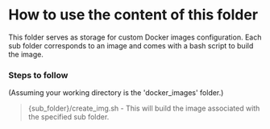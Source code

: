 # How to use the content of this folder

This folder serves as storage for custom Docker images configuration.
Each sub folder corresponds to an image and comes with a bash script to build the image.

### Steps to follow

(Assuming your working directory is the 'docker_images' folder.)

> {sub_folder}/create_img.sh  -  This will build the image associated with the specified sub folder.
